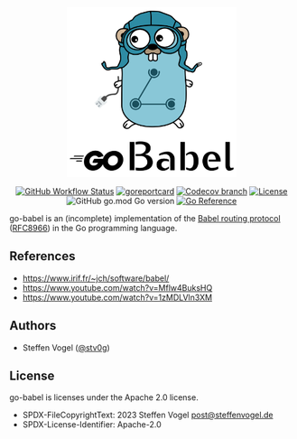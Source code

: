 <div align="center">
    <img width="300" src="docs/go_babel_logo.svg" >

[![GitHub Workflow Status](https://img.shields.io/github/actions/workflow/status/stv0g/go-babel/test.yaml?style=flat-square)](https://github.com/stv0g/go-babel/actions)
[![goreportcard](https://goreportcard.com/badge/github.com/stv0g/go-babel?style=flat-square)](https://goreportcard.com/report/github.com/stv0g/go-babel)
[![Codecov branch](https://img.shields.io/codecov/c/github/stv0g/go-babel/master?style=flat-square&token=6XoWouQg6K)](https://app.codecov.io/gh/stv0g/go-babel/tree/master)
[![License](https://img.shields.io/badge/license-Apache%202.0-blue?style=flat-square)](https://github.com/stv0g/go-babel/blob/master/LICENSES/Apache-2.0.txt)
![GitHub go.mod Go version](https://img.shields.io/github/go-mod/go-version/stv0g/go-babel?style=flat-square)
[![Go Reference](https://pkg.go.dev/badge/github.com/stv0g/go-babel.svg)](https://pkg.go.dev/github.com/stv0g/go-babel)
</div>

go-babel is an (incomplete) implementation of the [Babel routing protocol](https://www.irif.fr/~jch/software/babel/) ([RFC8966](https://datatracker.ietf.org/doc/html/rfc8966)) in the Go programming language.

## References

- <https://www.irif.fr/~jch/software/babel/>
- <https://www.youtube.com/watch?v=Mflw4BuksHQ>
- <https://www.youtube.com/watch?v=1zMDLVln3XM>

## Authors

- Steffen Vogel ([@stv0g](https://github.com/stv0g))

## License

go-babel is licenses under the Apache 2.0 license.

- SPDX-FileCopyrightText: 2023 Steffen Vogel <post@steffenvogel.de>
- SPDX-License-Identifier: Apache-2.0
